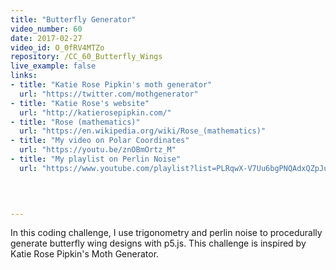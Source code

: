 ```yaml
---
title: "Butterfly Generator"
video_number: 60
date: 2017-02-27
video_id: O_0fRV4MTZo
repository: /CC_60_Butterfly_Wings
live_example: false
links:
- title: "Katie Rose Pipkin's moth generator"  
  url: "https://twitter.com/mothgenerator"
- title: "Katie Rose's website"  
  url: "http://katierosepipkin.com/"
- title: "Rose (mathematics)"  
  url: "https://en.wikipedia.org/wiki/Rose_(mathematics)"
- title: "My video on Polar Coordinates"  
  url: "https://youtu.be/znOBmOrtz_M"
- title: "My playlist on Perlin Noise"  
  url: "https://www.youtube.com/playlist?list=PLRqwX-V7Uu6bgPNQAdxQZpJuJCjeOr7VD"
  


  
---
```


In this coding challenge, I use trigonometry and perlin noise to procedurally generate butterfly wing designs with p5.js. This challenge is inspired by Katie Rose Pipkin's Moth Generator. 

